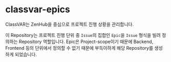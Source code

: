 # classvar-epics

ClassVAR는 ZenHub을 중심으로 프로젝트 진행 상황을 관리합니다.

이 Repository는 프로젝트 진행 단위 중 `Issue`의 집합인 `Epic`을 `Issue` 형식을 빌려 정의하는 Repository 역할입니다. Epic은 Project-scope이기 때문에 Backend, Frontend 등의 단위에서 정의할 수 없기 때문에 부득이하게 해당 Repository를 생성하게 되었습니다.
